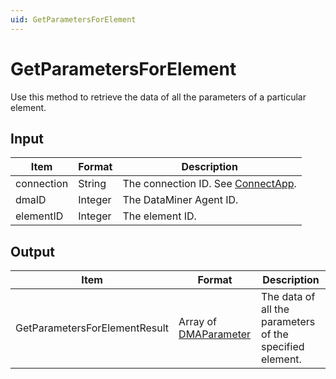 ```yaml
---
uid: GetParametersForElement
---
```


# GetParametersForElement

Use this method to retrieve the data of all the parameters of a particular element.

## Input

| Item       | Format  | Description                                                                      |
|------------|---------|----------------------------------------------------------------------------------|
| connection | String  | The connection ID. See [ConnectApp](xref:ConnectApp). |
| dmaID      | Integer | The DataMiner Agent ID.                                                          |
| elementID  | Integer | The element ID.                                                                  |

## Output

| Item | Format | Description |
|--|--|--|
| GetParametersForElementResult | Array of [DMAParameter](xref:DMAParameter) | The data of all the parameters of the specified element. |
